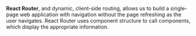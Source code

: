 <b>React Router</b>, and dynamic, client-side routing, allows us to build a single-page web application with navigation without the page refreshing as the user navigates. React Router uses component structure to call components, which display the appropriate information.